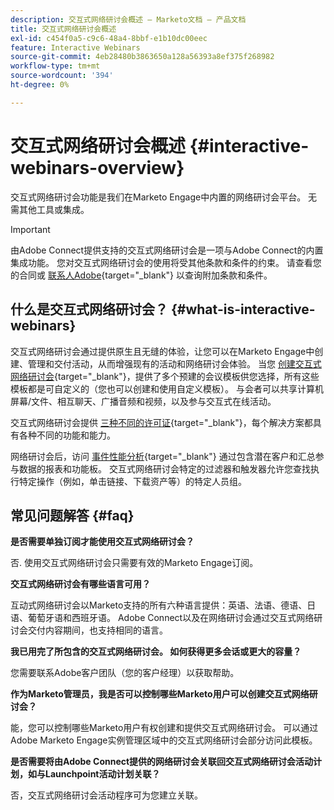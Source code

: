 ```yaml
---
description: 交互式网络研讨会概述 — Marketo文档 — 产品文档
title: 交互式网络研讨会概述
exl-id: c454f0a5-c9c6-48a4-8bbf-e1b10dc00eec
feature: Interactive Webinars
source-git-commit: 4eb28480b3863650a128a56393a8ef375f268982
workflow-type: tm+mt
source-wordcount: '394'
ht-degree: 0%

---
```


# 交互式网络研讨会概述 {#interactive-webinars-overview}

交互式网络研讨会功能是我们在Marketo Engage中内置的网络研讨会平台。 无需其他工具或集成。

>[!IMPORTANT]
>
>由Adobe Connect提供支持的交互式网络研讨会是一项与Adobe Connect的内置集成功能。 您对交互式网络研讨会的使用将受其他条款和条件的约束。 请查看您的合同或 [联系人Adobe](https://nation.marketo.com/t5/support/ct-p/Support){target="_blank"} 以查询附加条款和条件。

## 什么是交互式网络研讨会？ {#what-is-interactive-webinars}

交互式网络研讨会通过提供原生且无缝的体验，让您可以在Marketo Engage中创建、管理和交付活动，从而增强现有的活动和网络研讨会体验。 当您 [创建交互式网络研讨会](/help/marketo/product-docs/demand-generation/events/interactive-webinars/create-an-interactive-webinar.md){target="_blank"}，提供了多个预建的会议模板供您选择，所有这些模板都是可自定义的（您也可以创建和使用自定义模板）。 与会者可以共享计算机屏幕/文件、相互聊天、广播音频和视频，以及参与交互式在线活动。

交互式网络研讨会提供 [三种不同的许可证](/help/marketo/product-docs/demand-generation/events/interactive-webinars/user-and-license-management.md){target="_blank"}，每个解决方案都具有各种不同的功能和能力。

网络研讨会后，访问 [事件性能分析](/help/marketo/product-docs/demand-generation/events/interactive-webinars/event-workflows.md){target="_blank"} 通过包含潜在客户和汇总参与数据的报表和功能板。 交互式网络研讨会特定的过滤器和触发器允许您查找执行特定操作（例如，单击链接、下载资产等）的特定人员组。

## 常见问题解答 {#faq}

**是否需要单独订阅才能使用交互式网络研讨会？**

否. 使用交互式网络研讨会只需要有效的Marketo Engage订阅。

**交互式网络研讨会有哪些语言可用？**

互动式网络研讨会以Marketo支持的所有六种语言提供：英语、法语、德语、日语、葡萄牙语和西班牙语。 Adobe Connect以及在网络研讨会通过交互式网络研讨会交付内容期间，也支持相同的语言。

**我已用完了所包含的交互式网络研讨会。 如何获得更多会话或更大的容量？**

您需要联系Adobe客户团队（您的客户经理）以获取帮助。

**作为Marketo管理员，我是否可以控制哪些Marketo用户可以创建交互式网络研讨会？**

能，您可以控制哪些Marketo用户有权创建和提供交互式网络研讨会。 可以通过Adobe Marketo Engage实例管理区域中的交互式网络研讨会部分访问此模板。

**是否需要将由Adobe Connect提供的网络研讨会关联回交互式网络研讨会活动计划，如与Launchpoint活动计划关联？**

否，交互式网络研讨会活动程序可为您建立关联。
